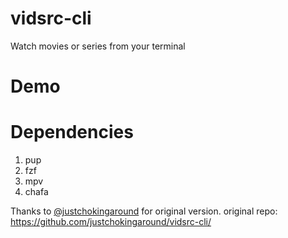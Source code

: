 # vidsrc-cli

Watch movies or series from your terminal

# Demo

# Dependencies
1) pup
2) fzf
3) mpv
4) chafa

Thanks to <a href='https://github.com/justchokingaround/'>@justchokingaround</a> for original version.
original repo: https://github.com/justchokingaround/vidsrc-cli/
